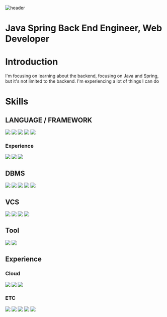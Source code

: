 ![header](https://capsule-render.vercel.app/api?type=Slice&color=FFC9C9&height=130&section=header&text=SangHunBae&fontSize=50)

<h1>Java Spring Back End Engineer, Web Developer</h1>

<h1>Introduction</h1>
<div float="left">
  <p>I'm focusing on learning about the backend, focusing on Java and Spring, but it's not limited to the backend. I'm experiencing a lot of things I can do</p>
</div>

<h1>Skills</h1>
<h2>LANGUAGE / FRAMEWORK</h2>
<p float="left">
  <img src="https://img.shields.io/badge/java-007396?style=flat-square&logo=java&logoColor=white">
  <img src="https://img.shields.io/badge/springBoot-6DB33F?style=flat-square&logo=springBoot&logoColor=white"/>
  <img src="https://img.shields.io/badge/javaScript-F7DF1E?style=flat-square&logo=javaScript&logoColor=white"/>
  <img src="https://img.shields.io/badge/typescript-3178C6?style=flat-square&logo=typescript&logoColor=white"/>
  <img src="https://img.shields.io/badge/vue.js-4FC08D?style=flat-square&logo=vue.js&logoColor=white"/>
</p>

<h3>Experience</h3>
<p float="left">
  <img src="https://img.shields.io/badge/flutter-02569B?style=flat-square&logo=flutter&logoColor=white"/>
  <img src="https://img.shields.io/badge/kotlin-7F52FF?style=flat-square&logo=kotlin&logoColor=white"/>
  <img src="https://img.shields.io/badge/swift-F05138?style=flat-square&logo=swift&logoColor=white"/>
</p>

<h2>DBMS</h2>
<p float="left">
  <img src="https://img.shields.io/badge/oracle-F80000?style=flat-square&logo=oracle&logoColor=white"/>
  <img src="https://img.shields.io/badge/mysql-4479A1?style=flat-square&logo=mysql&logoColor=white"/>
  <img src="https://img.shields.io/badge/mariadb-003545?style=flat-square&logo=mariadb&logoColor=white"/>
  <img src="https://img.shields.io/badge/postgresql-4169E1?style=flat-square&logo=postgresql&logoColor=white"/>
  <img src="https://img.shields.io/badge/redis-DC382D?style=flat-square&logo=redis&logoColor=white"/>
</p>

<h2>VCS</h2>
<p float="left">
  <img src="https://img.shields.io/badge/git-F05032?style=flat-square&logo=git&logoColor=white"/>
  <img src="https://img.shields.io/badge/github-181717?style=flat-square&logo=github&logoColor=white"/>
  <img src="https://img.shields.io/badge/gitlab-FC6D26?style=flat-square&logo=gitlab&logoColor=white"/>
  <img src="https://img.shields.io/badge/bitbucket-0052CC?style=flat-square&logo=bitbucket&logoColor=white"/>
</p>

<h2>Tool</h2>
<p float="left">
  <img src="https://img.shields.io/badge/intelliJ-000000?style=flat-square&logo=intellijidea&logoColor=white"/>
  <img src="https://img.shields.io/badge/eclipse-2C2255?style=flat-square&logo=eclipseide&logoColor=white"/>
</p>

<h2>Experience</h3>
<h3>Cloud</h2>
<p float="left">
  <img src="https://img.shields.io/badge/docker-2496ED?style=flat-square&logo=docker&logoColor=white"/>
  <img src="https://img.shields.io/badge/kubernetes-326CE5?style=flat-square&logo=kubernetes&logoColor=white"/>
  <img src="https://img.shields.io/badge/openstack-ED1944?style=flat-square&logo=openstack&logoColor=white"/>
</p>

<h3>ETC</h3>
<p float="left">
  <img src="https://img.shields.io/badge/jira-0052CC?style=flat-square&logo=Jira&logoColor=white"/>
  <img src="https://img.shields.io/badge/confluence-172B4D?style=flat-square&logo=confluence&logoColor=white"/>
  <img src="https://img.shields.io/badge/rabbitmq-FF6600?style=flat-square&logo=rabbitmq&logoColor=white"/>
  <img src="https://img.shields.io/badge/jenkins-D24939?style=flat-square&logo=jenkins&logoColor=white"/>
  <img src="https://img.shields.io/badge/junit5-25A162?style=flat-square&logo=junit5&logoColor=white"/>  
</p>
